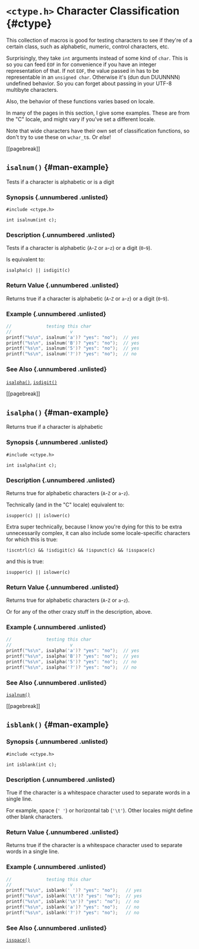 <!-- Beej's guide to C

# vim: ts=4:sw=4:nosi:et:tw=72
-->

# `<ctype.h>` Character Classification {#ctype}

This collection of macros is good for testing characters to see if
they're of a certain class, such as alphabetic, numeric, control
characters, etc.

Surprisingly, they take `int` arguments instead of some kind of `char`.
This is so you can feed `EOF` in for convenience if you have an integer
representation of that. If not `EOF`, the value passed in has to be
representable in an `unsigned char`. Otherwise it's (dun dun DUUNNNN)
undefined behavior. So you can forget about passing in your UTF-8
multibyte characters.

Also, the behavior of these functions varies based on locale.

In many of the pages in this section, I give some examples. These are
from the "C" locale, and might vary if you've set a different locale.

Note that wide characters have their own set of classification
functions, so don't try to use these on `wchar_t`s. Or _else_!

[[pagebreak]]
## `isalnum()` {#man-example}

Tests if a character is alphabetic or is a digit

### Synopsis {.unnumbered .unlisted}

``` {.c}
#include <ctype.h>

int isalnum(int c);
```

### Description {.unnumbered .unlisted}

Tests if a character is alphabetic (`A`-`Z` or `a`-`z`) or a digit
(`0`-`9`).

Is equivalent to:

``` {.c}
isalpha(c) || isdigit(c)
```

### Return Value {.unnumbered .unlisted}

Returns true if a character is alphabetic (`A`-`Z` or `a`-`z`) or a
digit (`0`-`9`).

### Example {.unnumbered .unlisted}

``` {.c .numberLines}
//             testing this char
//                      v
printf("%s\n", isalnum('a')? "yes": "no");  // yes
printf("%s\n", isalnum('B')? "yes": "no");  // yes
printf("%s\n", isalnum('5')? "yes": "no");  // yes
printf("%s\n", isalnum('?')? "yes": "no");  // no
```

### See Also {.unnumbered .unlisted}

[`isalpha()`](#man-isalpha),
[`isdigit()`](#man-isdigit)


[[pagebreak]]
## `isalpha()` {#man-example}

Returns true if a character is alphabetic

### Synopsis {.unnumbered .unlisted}

``` {.c}
#include <ctype.h>

int isalpha(int c);
```

### Description {.unnumbered .unlisted}

Returns true for alphabetic characters (`A`-`Z` or `a`-`z`).

Technically (and in the "C" locale) equivalent to:

``` {.c}
isupper(c) || islower(c)
```

Extra super technically, because I know you're dying for this to be
extra unnecessarily complex, it can also include some locale-specific
characters for which this is true:

``` {.c}
!iscntrl(c) && !isdigit(c) && !ispunct(c) && !isspace(c)
```

and this is true:

``` {.c}
isupper(c) || islower(c)
```

### Return Value {.unnumbered .unlisted}

Returns true for alphabetic characters (`A`-`Z` or `a`-`z`).

Or for any of the other crazy stuff in the description, above.

### Example {.unnumbered .unlisted}

``` {.c .numberLines}
//             testing this char
//                      v
printf("%s\n", isalpha('a')? "yes": "no");  // yes
printf("%s\n", isalpha('B')? "yes": "no");  // yes
printf("%s\n", isalpha('5')? "yes": "no");  // no
printf("%s\n", isalpha('?')? "yes": "no");  // no
```

### See Also {.unnumbered .unlisted}

[`isalnum()`](#man-isalnum)

[[pagebreak]]
## `isblank()` {#man-example}

### Synopsis {.unnumbered .unlisted}

``` {.c}
#include <ctype.h>

int isblank(int c);
```

### Description {.unnumbered .unlisted}

True if the character is a whitespace character used to separate words
in a single line.

For example, space (`' '`) or horizontal tab (`'\t'`). Other locales
might define other blank characters.

### Return Value {.unnumbered .unlisted}

Returns true if the character is a whitespace character used to separate
words in a single line.

### Example {.unnumbered .unlisted}

``` {.c .numberLines}
//             testing this char
//                      v
printf("%s\n", isblank(' ')? "yes": "no");   // yes
printf("%s\n", isblank('\t')? "yes": "no");  // yes
printf("%s\n", isblank('\n')? "yes": "no");  // no
printf("%s\n", isblank('a')? "yes": "no");   // no
printf("%s\n", isblank('?')? "yes": "no");   // no
```

### See Also {.unnumbered .unlisted}

[`isspace()`](#man-isspace)

<!--
[[pagebreak]]
## `example()` {#man-example}

### Synopsis {.unnumbered .unlisted}

``` {.c}
```

### Description {.unnumbered .unlisted}

### Return Value {.unnumbered .unlisted}

### Example {.unnumbered .unlisted}

``` {.c .numberLines}
```

### See Also {.unnumbered .unlisted}

[`example()`](#man-example),
-->